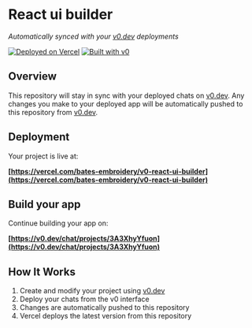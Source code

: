# React ui builder

*Automatically synced with your [v0.dev](https://v0.dev) deployments*

[![Deployed on Vercel](https://img.shields.io/badge/Deployed%20on-Vercel-black?style=for-the-badge&logo=vercel)](https://vercel.com/bates-embroidery/v0-react-ui-builder)
[![Built with v0](https://img.shields.io/badge/Built%20with-v0.dev-black?style=for-the-badge)](https://v0.dev/chat/projects/3A3XhyYfuon)

## Overview

This repository will stay in sync with your deployed chats on [v0.dev](https://v0.dev).
Any changes you make to your deployed app will be automatically pushed to this repository from [v0.dev](https://v0.dev).

## Deployment

Your project is live at:

**[https://vercel.com/bates-embroidery/v0-react-ui-builder](https://vercel.com/bates-embroidery/v0-react-ui-builder)**

## Build your app

Continue building your app on:

**[https://v0.dev/chat/projects/3A3XhyYfuon](https://v0.dev/chat/projects/3A3XhyYfuon)**

## How It Works

1. Create and modify your project using [v0.dev](https://v0.dev)
2. Deploy your chats from the v0 interface
3. Changes are automatically pushed to this repository
4. Vercel deploys the latest version from this repository